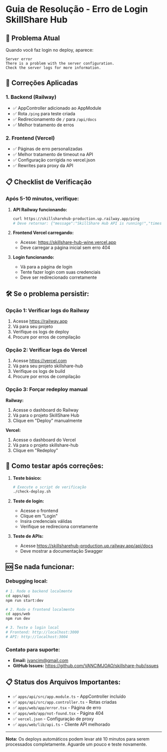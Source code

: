 # Guia de Resolução - Erro de Login SkillShare Hub

## 🚨 Problema Atual

Quando você faz login no deploy, aparece:

```
Server error
There is a problem with the server configuration.
Check the server logs for more information.
```

## 🔧 Correções Aplicadas

### 1. Backend (Railway)

- ✅ AppController adicionado ao AppModule
- ✅ Rota `/ping` para teste criada
- ✅ Redirecionamento de `/` para `/api/docs`
- ✅ Melhor tratamento de erros

### 2. Frontend (Vercel)

- ✅ Páginas de erro personalizadas
- ✅ Melhor tratamento de timeout na API
- ✅ Configuração corrigida no vercel.json
- ✅ Rewrites para proxy da API

## 📋 Checklist de Verificação

### Após 5-10 minutos, verifique:

1. **API Railway funcionando:**

   ```bash
   curl https://skillsharehub-production.up.railway.app/ping
   # Deve retornar: {"message":"SkillShare Hub API is running!","timestamp":"...","version":"1.0.0"}
   ```

2. **Frontend Vercel carregando:**
   - Acesse: https://skillshare-hub-wine.vercel.app
   - Deve carregar a página inicial sem erro 404

3. **Login funcionando:**
   - Vá para a página de login
   - Tente fazer login com suas credenciais
   - Deve ser redirecionado corretamente

## 🛠️ Se o problema persistir:

### Opção 1: Verificar logs do Railway

1. Acesse https://railway.app
2. Vá para seu projeto
3. Verifique os logs de deploy
4. Procure por erros de compilação

### Opção 2: Verificar logs do Vercel

1. Acesse https://vercel.com
2. Vá para seu projeto skillshare-hub
3. Verifique os logs de build
4. Procure por erros de compilação

### Opção 3: Forçar redeploy manual

**Railway:**

1. Acesse o dashboard do Railway
2. Vá para o projeto SkillShare Hub
3. Clique em "Deploy" manualmente

**Vercel:**

1. Acesse o dashboard do Vercel
2. Vá para o projeto skillshare-hub
3. Clique em "Redeploy"

## 📱 Como testar após correções:

1. **Teste básico:**

   ```bash
   # Execute o script de verificação
   ./check-deploy.sh
   ```

2. **Teste de login:**
   - Acesse o frontend
   - Clique em "Login"
   - Insira credenciais válidas
   - Verifique se redireciona corretamente

3. **Teste de APIs:**
   - Acesse https://skillsharehub-production.up.railway.app/api/docs
   - Deve mostrar a documentação Swagger

## 🆘 Se nada funcionar:

### Debugging local:

```bash
# 1. Rode o backend localmente
cd apps/api
npm run start:dev

# 2. Rode o frontend localmente
cd apps/web
npm run dev

# 3. Teste o login local
# Frontend: http://localhost:3000
# API: http://localhost:3004
```

### Contato para suporte:

- **Email:** jvancim@gmail.com
- **GitHub Issues:** https://github.com/VANCIMJOAO/skillshare-hub/issues

## 📋 Status dos Arquivos Importantes:

- ✅ `apps/api/src/app.module.ts` - AppController incluído
- ✅ `apps/api/src/app.controller.ts` - Rotas criadas
- ✅ `apps/web/app/error.tsx` - Página de erro
- ✅ `apps/web/app/not-found.tsx` - Página 404
- ✅ `vercel.json` - Configuração de proxy
- ✅ `apps/web/lib/api.ts` - Cliente API melhorado

---

**Nota:** Os deploys automáticos podem levar até 10 minutos para serem processados completamente. Aguarde um pouco e teste novamente.
